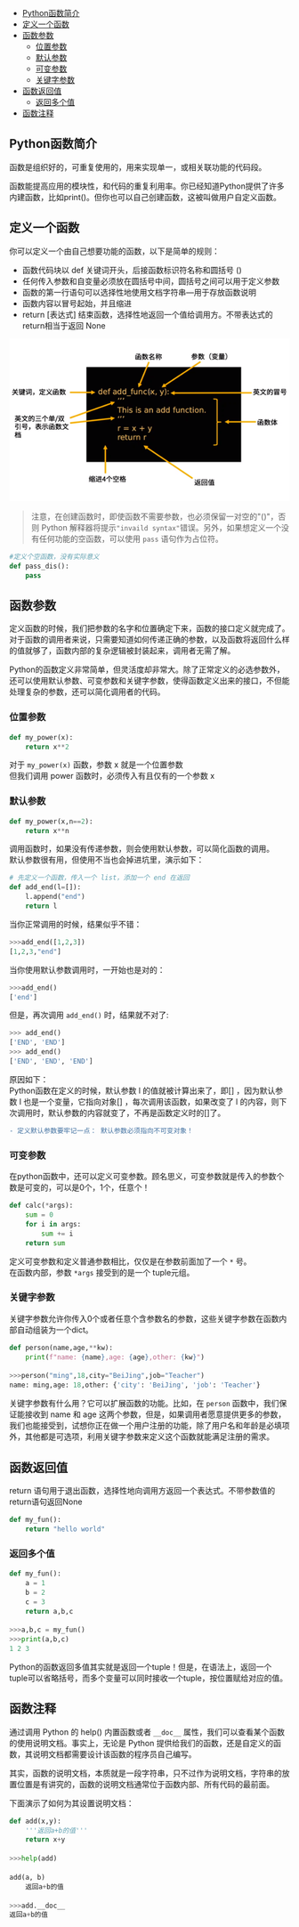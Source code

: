 - [Python函数简介](#Python函数简介)
- [定义一个函数](#定义一个函数)
- [函数参数](#函数参数)
  * [位置参数](#位置参数)
  * [默认参数](#默认参数)
  * [可变参数](#可变参数)
  * [关键字参数](#关键字参数)
- [函数返回值](#函数返回值)
  * [返回多个值](#返回多个值)
- [函数注释](#函数注释)

## Python函数简介

函数是组织好的，可重复使用的，用来实现单一，或相关联功能的代码段。

函数能提高应用的模块性，和代码的重复利用率。你已经知道Python提供了许多内建函数，比如print()。但你也可以自己创建函数，这被叫做用户自定义函数。

## 定义一个函数

你可以定义一个由自己想要功能的函数，以下是简单的规则：  

- 函数代码块以 def 关键词开头，后接函数标识符名称和圆括号 ()  
- 任何传入参数和自变量必须放在圆括号中间，圆括号之间可以用于定义参数  
- 函数的第一行语句可以选择性地使用文档字符串—用于存放函数说明  
- 函数内容以冒号起始，并且缩进  
- return [表达式] 结束函数，选择性地返回一个值给调用方。不带表达式的return相当于返回 None  

![定义函数简介](https://raw.githubusercontent.com/zzzzls/Images/master/Study_nodes_img/03-26_1.png "定义一个函数")

>注意，在创建函数时，即使函数不需要参数，也必须保留一对空的"()"，否则 Python 解释器将提示`"invaild syntax"`错误。另外，如果想定义一个没有任何功能的空函数，可以使用 `pass` 语句作为占位符。  

```python
#定义个空函数，没有实际意义
def pass_dis():
    pass
```

## 函数参数

定义函数的时候，我们把参数的名字和位置确定下来，函数的接口定义就完成了。对于函数的调用者来说，只需要知道如何传递正确的参数，以及函数将返回什么样的值就够了，函数内部的复杂逻辑被封装起来，调用者无需了解。

Python的函数定义非常简单，但灵活度却非常大。除了正常定义的必选参数外，还可以使用默认参数、可变参数和关键字参数，使得函数定义出来的接口，不但能处理复杂的参数，还可以简化调用者的代码。

### 位置参数

```python
def my_power(x):
    return x**2
```

对于 `my_power(x)` 函数，参数 x 就是一个位置参数  
但我们调用 power 函数时，必须传入有且仅有的一个参数 x  

### 默认参数

```python
def my_power(x,n==2):
    return x**n
```

调用函数时，如果没有传递参数，则会使用默认参数，可以简化函数的调用。  
默认参数很有用，但使用不当也会掉进坑里，演示如下：  

```python
# 先定义一个函数，传入一个 list，添加一个 end 在返回
def add_end(l=[]):
    l.append("end")
    return l
```

当你正常调用的时候，结果似乎不错：

```python
>>>add_end([1,2,3])
[1,2,3,"end"]
```

当你使用默认参数调用时，一开始也是对的：

```python
>>>add_end()
['end']
```

但是，再次调用 `add_end()` 时，结果就不对了:  

```python
>>> add_end()
['END', 'END']
>>> add_end()
['END', 'END', 'END']
```

原因如下：  
Python函数在定义的时候，默认参数 l 的值就被计算出来了，即[] ，因为默认参数 l 也是一个变量，它指向对象[] ，每次调用该函数，如果改变了 l 的内容，则下次调用时，默认参数的内容就变了，不再是函数定义时的[]了。  

```diff
- 定义默认参数要牢记一点： 默认参数必须指向不可变对象！
```

### 可变参数

在python函数中，还可以定义可变参数。顾名思义，可变参数就是传入的参数个数是可变的，可以是0个，1个，任意个！

```python
def calc(*args):
    sum = 0
    for i in args:
        sum += i
    return sum
```

定义可变参数和定义普通参数相比，仅仅是在参数前面加了一个 `*` 号。  
在函数内部，参数 `*args` 接受到的是一个 tuple元组。

### 关键字参数

关键字参数允许你传入0个或者任意个含参数名的参数，这些关键字参数在函数内部自动组装为一个dict。  

```python
def person(name,age,**kw):
    print(f"name: {name},age: {age},other: {kw}")

>>>person("ming",18,city="BeiJing",job="Teacher")
name: ming,age: 18,other: {'city': 'BeiJing', 'job': 'Teacher'}
```

关键字参数有什么用？它可以扩展函数的功能。比如，在 `person` 函数中，我们保证能接收到 name 和 age 这两个参数，但是，如果调用者愿意提供更多的参数，我们也能接受到，试想你正在做一个用户注册的功能，除了用户名和年龄是必填项外，其他都是可选项，利用关键字参数来定义这个函数就能满足注册的需求。  

## 函数返回值

return 语句用于退出函数，选择性地向调用方返回一个表达式。不带参数值的return语句返回None  

```python
def my_fun():
    return "hello world"
```

### 返回多个值

```python
def my_fun():
    a = 1
    b = 2
    c = 3
    return a,b,c

>>>a,b,c = my_fun()
>>>print(a,b,c)
1 2 3
```

Python的函数返回多值其实就是返回一个tuple！但是，在语法上，返回一个tuple可以省略括号，而多个变量可以同时接收一个tuple，按位置赋给对应的值。

## 函数注释

通过调用 Python 的 help() 内置函数或者 `__doc__` 属性，我们可以查看某个函数的使用说明文档。事实上，无论是 Python 提供给我们的函数，还是自定义的函数，其说明文档都需要设计该函数的程序员自己编写。

其实，函数的说明文档，本质就是一段字符串，只不过作为说明文档，字符串的放置位置是有讲究的，函数的说明文档通常位于函数内部、所有代码的最前面。

下面演示了如何为其设置说明文档：

```python
def add(x,y):
    '''返回a+b的值'''
    return x+y

>>>help(add)

add(a, b)
    返回a+b的值

>>>add.__doc__
返回a+b的值
```
